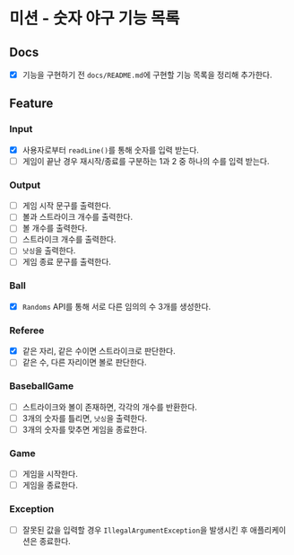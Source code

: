 # 미션 - 숫자 야구 기능 목록
## Docs
- [X] 기능을 구현하기 전 `docs/README.md`에 구현할 기능 목록을 정리해 추가한다.

## Feature
### Input
- [X] 사용자로부터 `readLine()`를 통해 숫자를 입력 받는다.
- [ ] 게임이 끝난 경우 재시작/종료를 구분하는 1과 2 중 하나의 수를 입력 받는다.

### Output
- [ ] 게임 시작 문구를 출력한다.
- [ ] 볼과 스트라이크 개수를 출력한다.
- [ ] 볼 개수를 출력한다.
- [ ] 스트라이크 개수를 출력한다.
- [ ] `낫싱`을 출력한다.
- [ ] 게임 종료 문구를 출력한다.

### Ball
- [X] `Randoms` API를 통해 서로 다른 임의의 수 3개를 생성한다.

### Referee
- [X] 같은 자리, 같은 수이면 스트라이크로 판단한다.
- [ ] 같은 수, 다른 자리이면 볼로 판단한다.

### BaseballGame
- [ ] 스트라이크와 볼이 존재하면, 각각의 개수를 반환한다.
- [ ] 3개의 숫자를 틀리면, `낫싱`을 출력한다.
- [ ] 3개의 숫자를 맞추면 게임을 종료한다.

### Game
- [ ] 게임을 시작한다.
- [ ] 게임을 종료한다.

###  Exception
- [ ] 잘못된 값을 입력할 경우 `IllegalArgumentException`을 발생시킨 후 애플리케이션은 종료한다.
